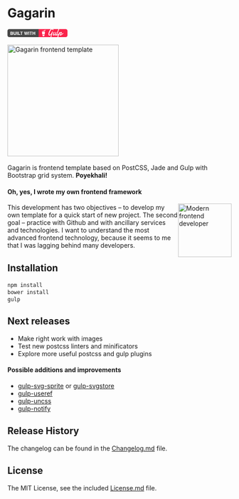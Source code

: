 # Gagarin 

[![built with gulp](gulp-badge.png)](http://gulpjs.com)

<img width="250" height="250" src="https://raw.githubusercontent.com/neonick/gagarin/master/src/i/logo.png" title="Gagarin frontend template">

Gagarin is frontend template based on PostCSS, Jade and Gulp with Bootstrap grid system. **Poyekhali!**

#### Oh, yes, I wrote my own frontend framework

<img width="120" height="120" align="right" src="https://raw.githubusercontent.com/neonick/gagarin/master/src/i/frontend_technologies.gif" title="Modern frontend developer">

This development has two objectives – to develop my own template for a quick start of new project.
The second goal – practice with Github and with ancillary services and technologies.
I want to understand the most advanced frontend technology, because it seems to me that I was lagging behind many developers.

## Installation

```
npm install
bower install
gulp
```

## Next releases

- Make right work with images
- Test new postcss linters and minificators
- Explore more useful postcss and gulp plugins

#### Possible additions and improvements

- [gulp-svg-sprite](https://github.com/jkphl/gulp-svg-sprite) or [gulp-svgstore](https://github.com/w0rm/gulp-svgstore)
- [gulp-useref](https://github.com/jonkemp/gulp-useref)
- [gulp-uncss](https://github.com/ben-eb/gulp-uncss)
- [gulp-notify](https://github.com/mikaelbr/gulp-notify)

## Release History

The changelog can be found in the [Changelog.md](Changelog.md) file.

## License

The MIT License, see the included [License.md](License.md) file.
